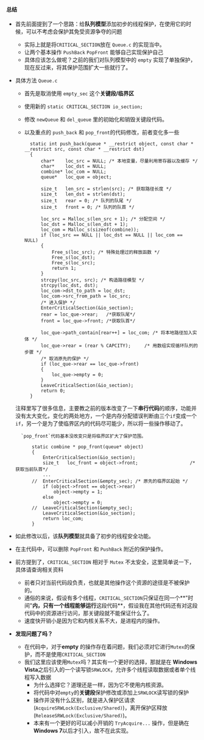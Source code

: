 #### 总结

- 首先前面提到了一个思路：给**队列模型**添加初步的线程保护，在使用它的时候，可以不考虑会保护其免受资源争夺的问题
	- 实际上就是将`CRITICAL_SECTION`放在 `Queue.c` 的实现当中。
	- 让两个基本操作 `PushBack` `PopFront` 能够自己实现保护自己
	- 具体应该怎么做呢？之前的我们对队列模型中的 `empty` 实现了单独保护，现在反过来，将其保护范围扩大一些就行了。

- 具体方法 `Queue.c`
	- 首先是取消使用 `empty_sec` 这个**关键段/临界区**
	- 使用新的 `static CRITICAL_SECTION io_section;`
	- 修改 `newQueue` 和 `del_queue` 里的初始化和销毁关键段代码。
	- 以及重点的 `push_back` 和 `pop_front`的代码修改，前者变化多一些

			static int push_back(queue * __restrict object, const char * __restrict src, const char * __restrict dst)
			{
				char*    loc_src = NULL; /* 本地变量，尽量利用寄存器以及缓存 */
				char*    loc_dst = NULL;
				combine* loc_com = NULL;
				queue*   loc_que = object;

				size_t   len_src = strlen(src); /* 获取路径长度 */
				size_t   len_dst = strlen(dst);
				size_t   rear = 0; /* 队列的队尾 */
				size_t   front = 0; /* 队列的队首 */

				loc_src = Malloc_s(len_src + 1); /* 分配空间 */
				loc_dst = Malloc_s(len_dst + 1);
				loc_com = Malloc_s(sizeof(combine));
				if (loc_src == NULL || loc_dst == NULL || loc_com == NULL)
				{
					Free_s(loc_src); /* 特殊处理过的释放函数 */
					Free_s(loc_dst);
					Free_s(loc_src);
					return 1;
				}
				strcpy(loc_src, src); /* 构造路径模型 */
				strcpy(loc_dst, dst);
				loc_com->dst_to_path = loc_dst;
				loc_com->src_from_path = loc_src;
				/* 进入保护 */
				EnterCriticalSection(&io_section); 
				rear = loc_que->rear;   /*获取队尾*/
				front = loc_que->front; /*获取队首*/

				loc_que->path_contain[rear++] = loc_com; /* 将本地路径加入实体 */
				loc_que->rear = (rear % CAPCITY);     /* 用数组实现循环队列的步骤 */
				/* 取消原先的保护 */
				if (loc_que->rear == loc_que->front)  
				{
					loc_que->empty = 0;
				}
				LeaveCriticalSection(&io_section);
				return 0;
			}
	注释里写了很多信息，主要教之前的版本改变了一下**串行代码**的顺序，功能并没有太大变化，变化的两处地方，一个是内存分配错误判断由三个`if`变成一个`if`，另一个是为了使临界区内的代码尽可能少，所以将一些操作移动了。

		`pop_front`代码基本没改变只是将临界区扩大了保护范围。
	
			static combine * pop_front(queue* object)
			{
				EnterCriticalSection(&io_section);
				size_t   loc_front = object->front;                   /*获取当前队首*/
				...	
			//	EnterCriticalSection(&empty_sec); /* 原先的临界区起始 */
				if (object->front == object->rear)
					object->empty = 1;
				else
					object->empty = 0;
			//	LeaveCriticalSection(&empty_sec);
				LeaveCriticalSection(&io_section);
				return loc_com;
			}	

- 如此修改以后，该**队列模型**就具备了初步的线程安全功能。
- 在主代码中，可以删除 `PopFront` 和 `PushBack` 附近的保护操作。
- 前方提到了，`CRITICAL_SECTION` 相对于 `Mutex` 不太安全，这里简单说一下，具体请查询相关资料
	- 前者只对当前代码段负责，也就是其他操作这个资源的途径是不被保护的。
	- 通俗的来说，假设有多个线程，`CRITICAL_SECTION`只保证在同一个**"时间"**内，只有一个线程能够运行**这段代码**，假设我在其他代码还有对这段代码中的资源进行访问，那关键段就不能保证什么了。
	- 速度快开销小是因为它和内核关系不大，是进程内的操作。	
- **发现问题了吗？**
	- 在代码中，对于**empty**	的操作存在着问题，我们必须对它进行`Mutex`的保护，而不是使用`CRITICAL_SECTION` 
	- 我们这里应该使用`Mutex`吗？其实有一个更好的选择，那就是在 **Windows Vista**之后引入的一个读写锁`SRWLOCK`，允许多个线程读取数据或者单个线程写入数据
		- 为什么选择它？道理还是一样，因为它不使用内核资源。
		- 将代码中对`empty`的**关键段**保护修改或添加上`SRWLOCK`读写锁的保护
		- 操作并没有什么区别，就是进入保护区请求(`AcquireSRWLock(Exclusive/Shared)`)，离开保护区释放(`ReleaseSRWLock(Exclusive/Shared)`)。
		- 本来有一个更好的可以减小开销的 `TryAcquire...` 操作，但是确在**Windows 7**以后才引入，故不在此实现。
